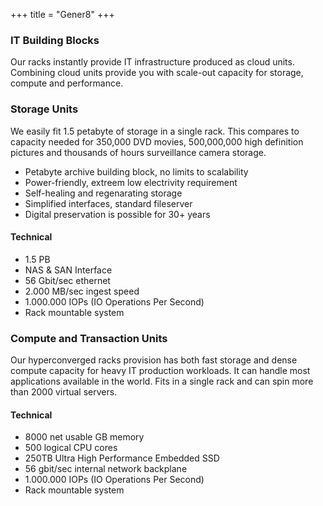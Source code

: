 +++
title = "Gener8"
+++

### IT Building Blocks

Our racks instantly provide IT infrastructure produced as cloud units. Combining cloud units provide you with scale-out capacity for storage, compute and performance.

### Storage Units

We easily fit 1.5 petabyte of storage in a single rack. This compares to capacity needed for 350,000 DVD movies, 500,000,000 high definition pictures and thousands of hours surveillance camera storage.

* Petabyte archive building block, no limits to scalability
* Power-friendly, extreem low electrivity requirement
* Self-healing and regenarating storage
* Simplified interfaces, standard fileserver
* Digital preservation is possible for 30+ years

#### Technical

* 1.5 PB
* NAS & SAN Interface
* 56 Gbit/sec ethernet
* 2.000 MB/sec ingest speed
* 1.000.000 IOPs (IO Operations Per Second)
* Rack mountable system

### Compute and Transaction Units

Our hyperconverged racks provision has both fast storage and dense compute capacity for heavy IT production workloads. It can handle most applications available in the world. Fits in a single rack and can spin more than 2000 virtual servers.

#### Technical

* 8000 net usable GB memory
* 500 logical CPU cores
* 250TB Ultra High Performance Embedded SSD
* 56 gbit/sec internal network backplane
* 1.000.000 IOPs (IO Operations Per Second)
* Rack mountable system

<style type="text/css">
.gener8Logo {margin: -15px 0 0 0;}
	.title { display: none;}
	.separator-2 { display: none;}
	.separator-2 + p { display: none;}
</style>
